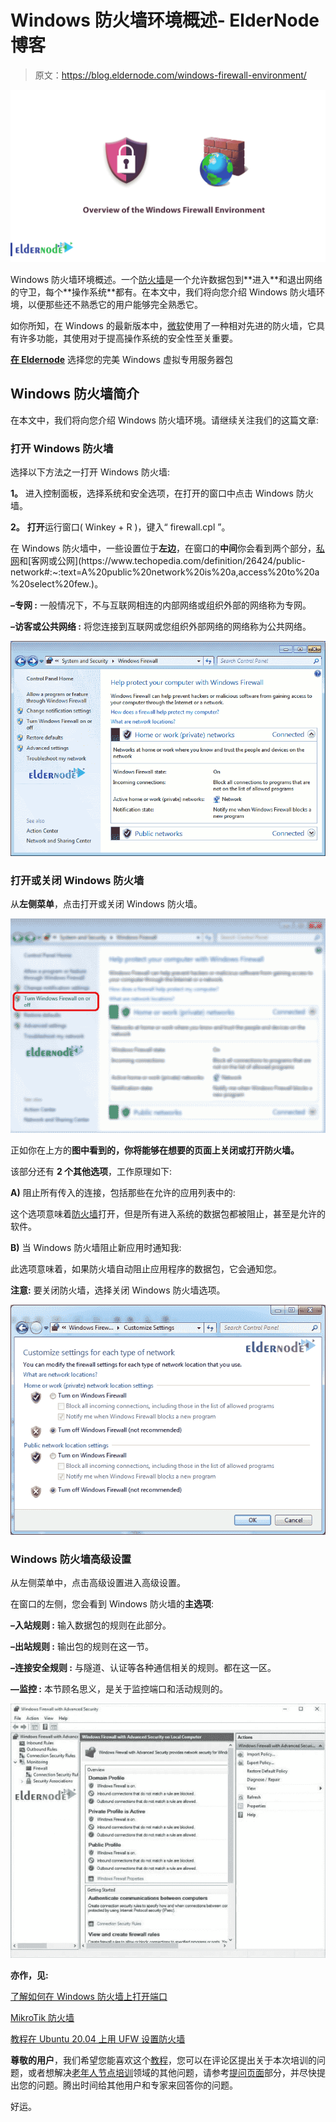 # Windows 防火墙环境概述- ElderNode 博客

> 原文：<https://blog.eldernode.com/windows-firewall-environment/>

![Overview of the Windows Firewall Environment](img/ad54ca1787880c6e171af233f0d87aa8.png)

Windows 防火墙环境概述。一个[防火墙](https://en.wikipedia.org/wiki/Firewall_(computing)#:~:text=In%20computing%2C%20a%20firewall%20is,network%2C%20such%20as%20the%20Internet.)是一个允许数据包到**进入**和退出网络的守卫，每个**操作系统**都有。在本文中，我们将向您介绍 Windows 防火墙环境，以便那些还不熟悉它的用户能够完全熟悉它。

如你所知，在 Windows 的最新版本中，[微软](https://www.microsoft.com/)使用了一种相对先进的防火墙，它具有许多功能，其使用对于提高操作系统的安全性至关重要。

[**在 Eldernode**](https://eldernode.com/windows-vps/) 选择您的完美 Windows 虚拟专用服务器包

## Windows 防火墙简介

在本文中，我们将向您介绍 Windows 防火墙环境。请继续关注我们的这篇文章:

### 打开 Windows 防火墙

选择以下方法之一打开 Windows 防火墙:

**1。** 进入控制面板，选择系统和安全选项，在打开的窗口中点击 Windows 防火墙。

**2。** **打开**运行窗口( Winkey + R )，键入“ firewall.cpl ”。

在 Windows 防火墙中，一些设置位于**左边**，在窗口的**中间**你会看到两个部分，[私网](https://en.wikipedia.org/wiki/Private_network#:~:text=In%20IP%20networking%2C%20a%20private,%2C%20office%2C%20and%20enterprise%20environments.)和[客网或公网](https://www.techopedia.com/definition/26424/public-network#:~:text=A%20public%20network%20is%20a,access%20to%20a%20select%20few.)。

**–专网 :** 一般情况下，不与互联网相连的内部网络或组织外部的网络称为专网。

**–访客或公共网络 :** 将您连接到互联网或您组织外部网络的网络称为公共网络。

![Overview of the Windows Firewall Environment](img/3fc348e732e9300ca4b309061152ac19.png)

### 打开或关闭 Windows 防火墙

从**左侧菜单**，点击打开或关闭 Windows 防火墙。

![Overview of the Windows Firewall Environment](img/87330d8f1e0bef5bce697629309c625e.png)

正如你在上方的**图中看到的，你将能够在想要的页面上关闭或打开防火墙。**

该部分还有 **2 个其他选项**，工作原理如下:

**A)** 阻止所有传入的连接，包括那些在允许的应用列表中的:

这个选项意味着[防火墙](https://support.microsoft.com/en-us/help/4028544/windows-turn-windows-firewall-on-or-off)打开，但是所有进入系统的数据包都被阻止，甚至是允许的软件。

**B)** 当 Windows 防火墙阻止新应用时通知我:

此选项意味着，如果防火墙自动阻止应用程序的数据包，它会通知您。

**注意:** 要关闭防火墙，选择关闭 Windows 防火墙选项。

![Overview of the Windows Firewall Environment](img/906768f8fed3225cb11d48ca6248a7e8.png)

### Windows 防火墙高级设置

从左侧菜单中，点击高级设置进入高级设置。

在窗口的左侧，您会看到 Windows 防火墙的**主选项**:

**–入站规则 :** 输入数据包的规则在此部分。

**–出站规则 :** 输出包的规则在这一节。

**–连接安全规则 :** 与隧道、认证等各种通信相关的规则。都在这一区。

**—监控 :** 本节顾名思义，是关于监控端口和活动规则的。

![Overview of the Windows Firewall Environment](img/f96313993c70123cc7b269e15a936aa7.png)

**亦作，见:**

[了解如何在 Windows 防火墙上打开端口](https://eldernode.com/open-a-port-on-a-windows-firewall/)

[MikroTik 防火墙](https://eldernode.com/mikrotik-firewall/)

[教程在 Ubuntu 20.04 上用 UFW 设置防火墙](https://eldernode.com/setup-firewall-ufw-ubuntu-20/)

**尊敬的用户**，我们希望您能喜欢这个[教程](https://eldernode.com/category/tutorial/)，您可以在评论区提出关于本次培训的问题，或者想解决[老年人节点培训](https://eldernode.com/blog/)领域的其他问题，请参考[提问页面](https://eldernode.com/ask)部分，并尽快提出您的问题。腾出时间给其他用户和专家来回答你的问题。

好运。